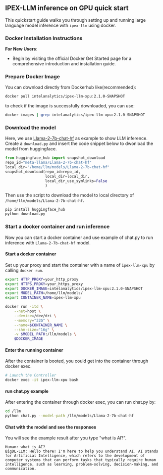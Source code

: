 ## IPEX-LLM inference on GPU quick start

This quickstart guide walks you through setting up and running large language model inference with `ipex-llm` using docker. 

### Docker Installation Instructions
**For New Users**:
- Begin by visiting the official Docker Get Started page for a comprehensive introduction and installation guide.

### Prepare Docker Image

You can download directly from Dockerhub like(recommended):

```bash
docker pull intelanalytics/ipex-llm-xpu:2.1.0-SNAPSHOT
```
to check if the image is successfully downloaded, you can use:

```bash
docker images | grep intelanalytics/ipex-llm-xpu:2.1.0-SNAPSHOT
```

### Download the model 
Here, we use [Llama-2-7b-chat-hf](https://huggingface.co/meta-llama/Llama-2-7b-chat-hf) as example to show LLM inference. Create a ``download.py`` and insert the code snippet below to dwonload the model from huggingface. 

``` python
from huggingface_hub import snapshot_download
repo_id="meta-llama/Llama-2-7b-chat-hf"
local_dir="/home/llm/models/Llama-2-7b-chat-hf"
snapshot_download(repo_id=repo_id,
                  local_dir=local_dir,
                  local_dir_use_symlinks=False
                  )
```

Then use the script to download the model to local directory of ``/home/llm/models/Llama-2-7b-chat-hf``. 
``` bash
pip install huggingface_hub
python download.py
```

### Start a docker container and run inference

Now you can start a docker container and use example of chat.py to run inference with 
``Llama-2-7b-chat-hf`` model.

#### Start a docker container
Set up your proxy and start the container with a name of ``ipex-llm-xpu`` by calling ``docker run``.

```bash
export HTTP_PROXY=your_http_proxy
export HTTPS_PROXY=your_https_proxy
export DOCKER_IMAGE=intelanalytics/ipex-llm-xpu:2.1.0-SNAPSHOT
export MODEL_PATH=/home/llm/models/
export CONTAINER_NAME=ipex-llm-xpu

docker run -itd \
    --net=host \
    --device=/dev/dri \
    --memory="32G" \
    --name=$CONTAINER_NAME \
    --shm-size="16g" \
    -v $MODEL_PATH:/llm/models \
    $DOCKER_IMAGE
```

#### Enter the running container
After the container is booted, you could get into the container through docker exec.

```bash
# Launch the Controller
docker exec -it ipex-llm-xpu bash
```

#### run chat.py example
After entering the container through docker exec, you can run chat.py by:

``` bash
cd /llm
python chat.py --model-path /llm/models/Llama-2-7b-chat-hf
```

#### Chat with the model and see the responses 

You will see the example result after you type "what is AI?".
```
Human: what is AI?
BigDL-LLM: Hello there! I'm here to help you understand AI. AI stands for Artificial Intelligence, which refers to the development of computer systems that can perform tasks that typically require human intelligence, such as learning, problem-solving, decision-making, and communication.
```